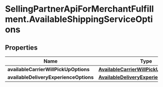 # SellingPartnerApiForMerchantFulfillment.AvailableShippingServiceOptions

## Properties
Name | Type | Description | Notes
------------ | ------------- | ------------- | -------------
**availableCarrierWillPickUpOptions** | [**AvailableCarrierWillPickUpOptionsList**](AvailableCarrierWillPickUpOptionsList.md) |  | 
**availableDeliveryExperienceOptions** | [**AvailableDeliveryExperienceOptionsList**](AvailableDeliveryExperienceOptionsList.md) |  | 
